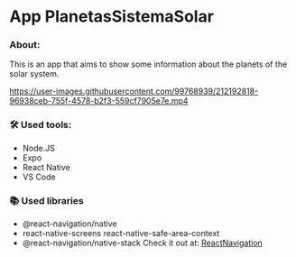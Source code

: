 <h1> App PlanetasSistemaSolar </h1>

### About:
This is an app that aims to show some information about the planets of the solar system.

https://user-images.githubusercontent.com/99768939/212192818-96938ceb-755f-4578-b2f3-559cf7905e7e.mp4

### 🛠 Used tools:
- Node.JS
- Expo
- React Native
- VS Code

### 📚 Used libraries

- @react-navigation/native
- react-native-screens react-native-safe-area-context
- @react-navigation/native-stack
Check it out at: [ReactNavigation](https://reactnavigation.org/docs/getting-started/)
